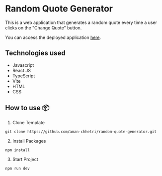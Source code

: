 # Random Quote Generator

This is a web application that generates a random quote every time a user clicks on the "Change Quote" button.

You can access the deployed application [here](https://random-quotes-generator-v1.netlify.app/).

## Technologies used

- Javascript
- React JS
- TypeScript
- Vite
- HTML
- CSS

## **How to use 📦**

1. Clone Template

```
git clone https://github.com/aman-chhetri/random-quote-generator.git
```

2. Install Packages

```
npm install
```

3. Start Project

```
npm run dev
```

